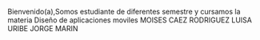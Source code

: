 Bienvenido(a),Somos estudiante de diferentes semestre y 
cursamos la materia Diseño de aplicaciones moviles 
MOISES CAEZ RODRIGUEZ
LUISA URIBE 
JORGE MARIN 